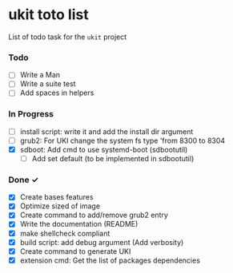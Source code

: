 # ukit toto list

List of todo task for the `ukit` project

### Todo

- [ ] Write a Man
- [ ] Write a suite test
- [ ] Add spaces in helpers

### In Progress

- [ ] install script: write it and add the install dir argument
- [ ] grub2: For UKI change the system fs type 'from 8300 to 8304
- [x] sdboot: Add cmd to use systemd-boot (sdbootutil)
  - [ ] Add set default (to be implemented in sdbootutil)

### Done ✓

- [x] Create bases features
- [x] Optimize sized of image
- [x] Create command to add/remove grub2 entry
- [x] Write the documentation (README)
- [x] make shellcheck compliant
- [x] build script: add debug argument (Add verbosity)
- [x] Create command to generate UKI
- [x] extension cmd: Get the list of packages dependencies